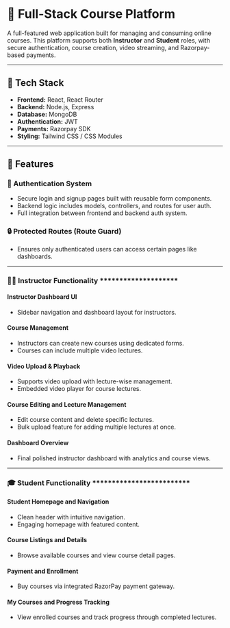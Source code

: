 # 🧠 Full-Stack Course Platform

A full-featured web application built for managing and consuming online courses. This platform supports both **Instructor** and **Student** roles, with secure authentication, course creation, video streaming, and Razorpay-based payments.

---

## 🔧 Tech Stack

- **Frontend:** React, React Router
- **Backend:** Node.js, Express
- **Database:** MongoDB
- **Authentication:** JWT
- **Payments:** Razorpay SDK
- **Styling:** Tailwind CSS / CSS Modules

---

## 🚀 Features

### 🔐 Authentication System
- Secure login and signup pages built with reusable form components.
- Backend logic includes models, controllers, and routes for user auth.
- Full integration between frontend and backend auth system.


### 🔒 Protected Routes (Route Guard)
- Ensures only authenticated users can access certain pages like dashboards.

---

### 👨‍🏫 Instructor Functionality ********************

#### Instructor Dashboard UI
- Sidebar navigation and dashboard layout for instructors.

#### Course Management
- Instructors can create new courses using dedicated forms.
- Courses can include multiple video lectures.

#### Video Upload & Playback
- Supports video upload with lecture-wise management.
- Embedded video player for course lectures.

#### Course Editing and Lecture Management
- Edit course content and delete specific lectures.
- Bulk upload feature for adding multiple lectures at once.

#### Dashboard Overview
- Final polished instructor dashboard with analytics and course views.

---

### 🎓 Student Functionality *************************

#### Student Homepage and Navigation
- Clean header with intuitive navigation.
- Engaging homepage with featured content.

#### Course Listings and Details
- Browse available courses and view course detail pages.

#### Payment and Enrollment
- Buy courses via integrated RazorPay payment gateway.

#### My Courses and Progress Tracking
- View enrolled courses and track progress through completed lectures.


